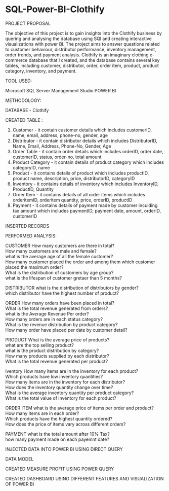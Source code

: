 # SQL-Power-BI-Clothify

PROJECT PROPOSAL

The objective of this project is to gain insights into the Clothify business by quering and analysing the database using SQl and creating interactive visualizations with power BI. The project aims to answer questions related to customer behaviour, distributor performance, inventory management, order trends, and payment analysis. 
Clothify is an imaginary clothing e-commerce database that I created, and the database contains several key tables, including customer, distributor, order, order item, product, product category, inventory, and payment. 

TOOL USED:

  Microsoft SQL Server Management Studio
  POWER BI

METHODOLOGY: 

DATABASE - Clothify

CREATED TABLE :

  1. Customer - it contain customer details which includes customerID, name, email, address, phone-no, gender, age <br>
  2. Distributor - it contain distributor details which includes DistributorID, Name, Email, Address, Phone-No, Gender, Age <br>
  3. Order Table - it contain order details which includes orderID, order date, customerID, status, order-no, total amount <br>
  4. Product Category - it contain details of product category which includes categoryID, name <br>
  5. Product - it contains details of product which includes productID, product name, description, price, distributorID, categoryID <br>
  6. Inventory - it contains details of inventory which includes InventoryID, ProductID, Quantity <br>
  7. Order Item - it contains details of all order items which includes orderitemID, orderitem quantity, price, orderID, productID <br>
  8. Payment - it contains details of payment made by customer inculding tax amount which includes paymentID, payment date, amount, orderID, customerID <br>

INSERTED RECORDS 

PERFORMED ANALYSIS:

CUSTOMER
       How many customers are there in total? <br>
       How many customers are male and female? <br>
       what is the average age of all the female customer? <br>
       How many customer placed the order and among them which customer placed the maximum order? <br>
       What is the distribution of customers by age group? <br>
       what is the lifespan of customer gretaer than 5 months? <br>
       
DISTRIBUTOR
       what is the distribution of distributors by gender? <br>
       which distributor have the highest number of product? <br>
       
ORDER
       How many orders have been placed in total? <br>
       What is the total revenue generated from orders? <br>
       what is the Average Revenue Per order? <br>
       How many orders are in each status category? <br>
       What is the revenue distribution by product category? <br>
       How many order have placed per date by customer detail? <br>
     
PRODUCT
      What is the average price of products? <br>
      what are the top selling product? <br>
      what is the product distribution by category? <br>
      How many products supplied by each distributor? <br>
      What is the total revenue generated per product? <br>
     
Iventory
      How many items are in the inventory for each product? <br>
      Which products have low inventory quantities? <br>
      How many items are in the inventory for each distributor? <br>
      How does the inventory quantity change over time? <br>
      What is the average inventory quantity per product category? <br>
      What is the total value of inventory for each product? <br>
      
ORDER ITEM
      what is the average price of items per order and product? <br>
      How many items are in each order? <br>
      Which products have the highest quantity ordered? <br>
      How does the price of items vary across different orders? <br>
      
PAYMENT
      what is the total amount after 10% Tax? <br>
      how many payment made on each payemnt date? <br>
      
INJECTED DATA INTO POWER BI USING DIRECT QUERY
 
DATA MODEL

CREATED MEASURE PROFIT USING POWER QUERY

CREATED DASHBOARD USING DIFFERENT FEATURES AND VISUALIZATION OF POWER BI
  
